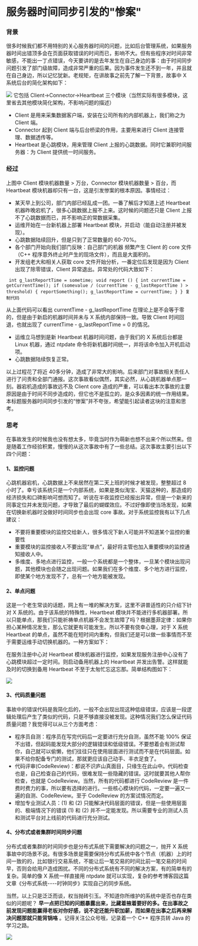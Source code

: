# 服务器时间同步引发的"惨案" #

### 背景 ###

很多时候我们都不用特别的关心服务器时间的问题，比如后台管理系统，如果服务器时间出错顶多会在页面获取错误的时间而已，影响不大。但有些程序对时间非常敏感，不能出一丁点错误，今天要讲的是去年发生在自己身边的事：由于时间同步问题引发了部门级故障，造成非常严重的后果。因为事件发生还不到一年，并且就在自己身边，所以记忆犹新。老规矩，在讲故事之前先了解一下背景，故事中 X 系统后台的简化架构如下：

![](https://user-gold-cdn.xitu.io/2019/4/6/169f30ff8cc9f74a?imageView2/0/w/1280/h/960/ignore-error/1) 它包括 Client->Connector->Heartbeat 三个模块（当然实际有很多模块，这里省去其他模块简化架构，不影响问题的描述）

* Client 是用来采集数据客户端，安装在公司所有的内部机器上，我们称之为 Client 端。
* Connector 起到 Client 端与后台桥梁的作用，主要用来进行 Client 连接管理、数据透传等。
* Heartbeat 是心跳模块，用来管理 Client 上报的心跳数据。同时它兼职时间服务器：为 Client 提供统一时间服务。

### 经过 ###

上图中 Client 模块机器数量 > 万台，Connector 模块机器数量 > 百台，而 Heartbeat 模块机器却只有一台，这是引发惨案的根本原因。事情经过：

* 某天早上到公司，部门内部已经乱成一团。一番了解后才知道上述 Heartbeat 机器昨晚宕机了，很多心跳数据上报不上来。这时候的问题还只是 Client 上报不了心跳数据而已，并不影响正的常数据采集。
* 运维开始在一台新机器上部署 Heartbeat 模块，并启动（能自动注册并被发现）。
* 心跳数据陆续回升，但是只到了正常数量的 60-70%。
* 各个部门开始向我们部门反映：自己部门的机器 频繁产生 Client 的 core 文件（C++ 程序意外终止时产生的现场文件），而且是大面积的。
* 开发组老大和相关人获取 core 文件开始分析，一番定位后发现是因为 Client 出现了除零错误，Client 异常退出。异常处的代码大致如下：

` int g_lastReportTime = sometime; void report () { int currentTime = getCurrentTime(); if (somevalue / (currentTime - g_lastReportTime ) > threshold) { reportSomething(); g_lastReportTime = currentTime; } } 复制代码`

从上面代码可以看出 currentTime - g_lastReportTime 在理论上是不会等于零的，但是由于新启的机器时间并未与 X 系统内部保持一致。导致 Client 时间回退，也就出现了 currentTime - g_lastReportTime = 0 的情况。

* 运维立马想到是新 Heartbeat 机器时间问题，由于我们的 X 系统后台都是 Linux 机器，通过 ntpdate 命令将新机器时间统一，并将该命令加入开机启动项。
* 心跳数据陆续恢复正常。

以上过程花了将近 40多分钟，造成了非常大的影响。后来部门对事故相关责任人进行了问责和全部门通报。这次事故看似偶然，其实必然，从心跳机器单点那一刻。器宕机造成的事故远不及 Client core 造成的严重，可以看出本次事故的主要原因是由于时间不同步造成的，但它也不是孤立的，是众多因素的统一作用结果。本标题服务器时间同步引发的“惨案”并不夸张，希望能引起读者这块的注意和思考。

### 思考 ###

在事故发生的时候我也没有想太多，毕竟当时作为萌新也想不出来个所以然来。但是随着工作经验积累，慢慢的从这次事故中有了一些总结。这次事故主要引出以下四个问题：

#### 1、监控问题 ####

心跳机器宕机，心跳数据上不来居然在第二天上班的时候才被发现，整整超过 8 小时了。幸亏该系统只是一个内部系统，如果是类似淘宝、天猫这种的，那造成的经济损失和口碑影响可想而知了。听说在半夜监控已经报出异常，但是一个新来的同事定位并未发现问题，才导致了最后的蝴蝶效应。不过好像即使当场发现，如果在切换新机器时没做好时间同步也会出现 core 事故。对于系统监控我有以下几点建议：

* 不要将重要模块的监控交给新人，很多情况下新人可能并不知道某个监控的重要性
* 重要模块的监控接收人不要出现“单点”，最好将主管也加入重要模块的监控通知接收人中。
* 多维度、多地点进行监控，一般一个系统都是一个整体，一旦某个模块出现问题，其他模块也会随之出现问题。如果我们在多个维度、多个地方进行监控，即使某个地方发现不了，总有一个地方能被发现。

#### 2、单点问题 ####

这是一个老生常谈的话题，网上有一堆的解决方案，这里不讲普适性的只介绍下针对 X 系统的。由于该系统的特殊性，Heartbeat 模块并不能进行多机器部署。所以只能单点，那我们只能祈祷单点机器不会发生故障了吗？根据墨菲定律：如果你担心某种情况发生，那么它就更有可能发生。所以不要有侥幸心理，对于 X 系统 Heartbeat 的单点，虽然不能在短时间内重构，但我们还是可以做一些事情而不至于需要运维手动切换机器的。一种方案如下：

在服务注册中心对 Heartbeat 模块机器进行监控，如果发现服务注册中心没有了心跳模块超过一定时间。则启动备用机器上的 Heartbeat 并发出告警。这样就能及时的切换到备用 Heartbeat 不至于太匆忙忘这忘那。简单结构图如下：

![](https://user-gold-cdn.xitu.io/2019/4/6/169f3165bc8add32?imageView2/0/w/1280/h/960/ignore-error/1)

#### 3、代码质量问题 ####

事故中的错误代码是我简化后的，一般不会出现出现这种低级错误，应该是一段逻辑处理后产生了类似的代码，只是不够直接没被发现。这种情况我们怎么保证代码质量问题？我觉得可以从三个方面考虑：

* 程序员自测：程序员在写完代码后一定要进行充分自测，虽然不能 100% 保证不出错，但起码能发现大部分的逻辑错误和低级错误。不要想着会有测试帮你，自己就可以偷懒，他们往往只在使用层面进行测试而不是在代码层面。如果不给你配备专门的测试，那就更应该自己动手、丰衣足食了。
* 代码评审(CodeReview)：都说不识庐山真面目，只缘生在此山中。代码检查也是，自己检查自己的代码，很难发现一些隐藏的错误。这时就要其他人帮你检查，也就是 CodeReview。当然，所有的代码都进行 CodeReview 是一件费时费力的事，所以要有选择的进行。一些核心模块的代码，一定要一遍又一遍的自测、CodeReview。至于 CodeReview 的方案试情况而定。
* 增加专业测试人员：(1) 和 (2) 只能解决代码层面的错误，但是一些使用层面的、极端情况下的错误 (1) 和 (2) 并不一定能发现。所以需要专业的测试人员和测试平台对上线前的代码进行充分测试。

#### 4、分布式或者集群时间同步问题 ####

分布式或者集群的时间同步也是分布式系统下需要解决的问题之一，抛开 X 系统事故中的场景不说。有很多场景是需要保持分布式系统中各个节点（机器）上的时间一致的的，比如银行交易系统，不能让后一笔交易的时间比前一笔交易的时间早，否则会给用户造成困扰。不同的分布式系统有不同的解决方案，有的简单有的复杂。简单的像 X 系统一样直接用 ntpdate 就可以实现，复杂的参考博客园这篇文章《分布式系统----时钟同步》实现自己的同步系统。

当然，以上只是泛泛而谈，权当抛砖引玉。不知道你所维护的系统中是否也存在类似的问题呢？ **早一点把已知的问题暴露出来，比藏着掖着要好的多。在出事故之前发现问题能赢得老板对你好感，说不定还能升职加薪，而如果在出事之后再来解决问题那就只能背锅咯** 。记得关注公众号哦，记录着一个 C++ 程序员转 Java 的学习之路。

![](https://user-gold-cdn.xitu.io/2019/3/17/169892382aa3bacf?imageView2/0/w/1280/h/960/ignore-error/1)